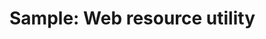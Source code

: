 # Sample: Web resource utility

<!-- https://docs.microsoft.com/en-us/dynamics365/customer-engagement/developer/sample-web-resource-utility
Drop this sample??
 -->